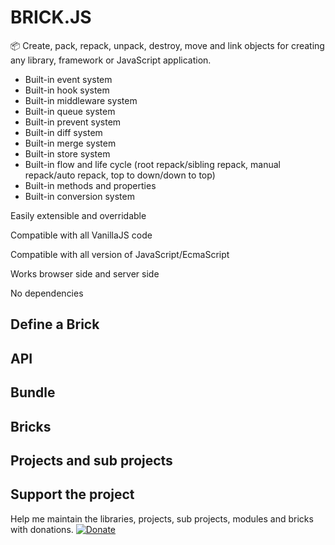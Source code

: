 # BRICK.JS

📦 Create, pack, repack, unpack, destroy, move and link objects for creating any library, framework or JavaScript application.

* Built-in event system
* Built-in hook system
* Built-in middleware system
* Built-in queue system
* Built-in prevent system
* Built-in diff system
* Built-in merge system 
* Built-in store system
* Built-in flow and life cycle (root repack/sibling repack, manual repack/auto repack, top to down/down to top)
* Built-in methods and properties
* Built-in conversion system

Easily extensible and overridable

Compatible with all VanillaJS code

Compatible with all version of JavaScript/EcmaScript

Works browser side and server side

No dependencies


## Define a Brick

## API

## Bundle

## Bricks

## Projects and sub projects

## Support the project

Help me maintain the libraries, projects, sub projects, modules and bricks with donations.
[![Donate](https://img.shields.io/badge/Donate-PayPal-green.svg)](contact@accessible-web.fr)
